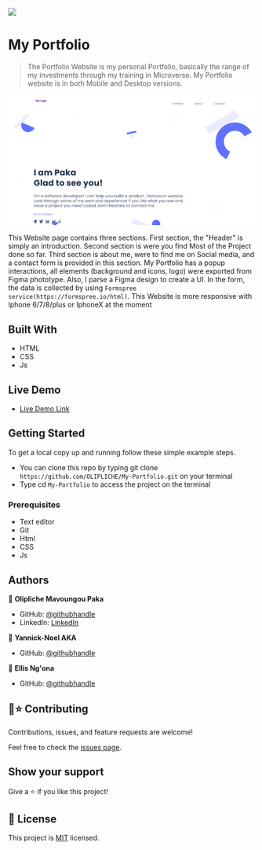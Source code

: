 ![](https://img.shields.io/badge/Microverse-blueviolet)

# My Portfolio

> The Portfolio Website is my personal Portfolio, basically the range of my investments through my training in Microverse. My Portfolio website is in both Mobile and Desktop versions.

![screenshot](image/short.png)

This Website page contains three sections. First section, the "Header" is simply an introduction. Second section is were you find Most of the Project done so far. Third section is about me, were to find me on Social media, and a contact form is provided in this section. My Portfolio has a popup interactions, all elements (background and icons, logo) were exported from Figma phototype. Also, I parse a Figma design to create a UI. In the form, the data is collected by using `Formspree service(https://formspree.io/html)`.
This Website is more responsive with Iphone 6/7/8/plus or IphoneX at the moment 

## Built With

- HTML
- CSS
- Js

## Live Demo
- [Live Demo Link](https://raw.githack.com/OLIPLICHE/My-Portfolio/mobileJs/index.html)

## Getting Started
To get a local copy up and running follow these simple example steps.

- You can clone this repo by typing git clone `https://github.com/OLIPLICHE/My-Portfolio.git` on your terminal
- Type cd `My-Portfolio` to access the project on the terminal


### Prerequisites
- Text editor
- Git
- Html
- CSS
- Js

## Authors
👤 **Olipliche Mavoungou Paka**
- GitHub: [@githubhandle](https://github.com/OLIPLICHE)
- LinkedIn: [LinkedIn](https://www.linkedin.com/in/olipliche-paka-mavoungou/)

👤 **Yannick-Noel AKA**
- GitHub: [@githubhandle](https://github.com/codecaiine)

👤 **Ellis Ng'ona**
- GitHub: [@githubhandle](https://github.com/mwanawabangona)

## 🤝⭐️ Contributing

Contributions, issues, and feature requests are welcome!

Feel free to check the [issues page](https://github.com/OLIPLICHE/My-Portfolio/issues).

## Show your support

Give a ⭐️ if you like this project!

## 📝 License

This project is [MIT](./MIT.md) licensed.
